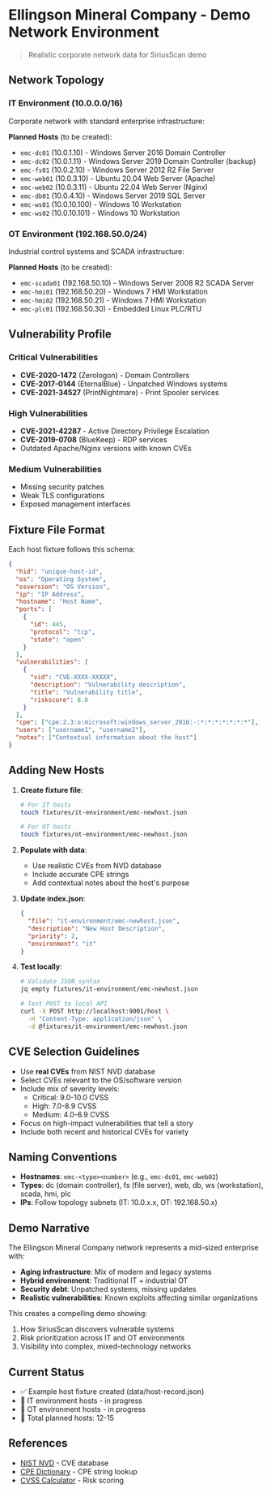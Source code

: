 # Ellingson Mineral Company - Demo Network Environment

> Realistic corporate network data for SiriusScan demo

## Network Topology

### IT Environment (10.0.0.0/16)

Corporate network with standard enterprise infrastructure:

**Planned Hosts** (to be created):

- `emc-dc01` (10.0.1.10) - Windows Server 2016 Domain Controller
- `emc-dc02` (10.0.1.11) - Windows Server 2019 Domain Controller (backup)
- `emc-fs01` (10.0.2.10) - Windows Server 2012 R2 File Server
- `emc-web01` (10.0.3.10) - Ubuntu 20.04 Web Server (Apache)
- `emc-web02` (10.0.3.11) - Ubuntu 22.04 Web Server (Nginx)
- `emc-db01` (10.0.4.10) - Windows Server 2019 SQL Server
- `emc-ws01` (10.0.10.100) - Windows 10 Workstation
- `emc-ws02` (10.0.10.101) - Windows 10 Workstation

### OT Environment (192.168.50.0/24)

Industrial control systems and SCADA infrastructure:

**Planned Hosts** (to be created):

- `emc-scada01` (192.168.50.10) - Windows Server 2008 R2 SCADA Server
- `emc-hmi01` (192.168.50.20) - Windows 7 HMI Workstation
- `emc-hmi02` (192.168.50.21) - Windows 7 HMI Workstation
- `emc-plc01` (192.168.50.30) - Embedded Linux PLC/RTU

## Vulnerability Profile

### Critical Vulnerabilities

- **CVE-2020-1472** (Zerologon) - Domain Controllers
- **CVE-2017-0144** (EternalBlue) - Unpatched Windows systems
- **CVE-2021-34527** (PrintNightmare) - Print Spooler services

### High Vulnerabilities

- **CVE-2021-42287** - Active Directory Privilege Escalation
- **CVE-2019-0708** (BlueKeep) - RDP services
- Outdated Apache/Nginx versions with known CVEs

### Medium Vulnerabilities

- Missing security patches
- Weak TLS configurations
- Exposed management interfaces

## Fixture File Format

Each host fixture follows this schema:

```json
{
  "hid": "unique-host-id",
  "os": "Operating System",
  "osversion": "OS Version",
  "ip": "IP Address",
  "hostname": "Host Name",
  "ports": [
    {
      "id": 445,
      "protocol": "tcp",
      "state": "open"
    }
  ],
  "vulnerabilities": [
    {
      "vid": "CVE-XXXX-XXXXX",
      "description": "Vulnerability description",
      "title": "Vulnerability title",
      "riskscore": 8.8
    }
  ],
  "cpe": ["cpe:2.3:o:microsoft:windows_server_2016:-:*:*:*:*:*:*:*"],
  "users": ["username1", "username2"],
  "notes": ["Contextual information about the host"]
}
```

## Adding New Hosts

1. **Create fixture file**:

   ```bash
   # For IT hosts
   touch fixtures/it-environment/emc-newhost.json

   # For OT hosts
   touch fixtures/ot-environment/emc-newhost.json
   ```

2. **Populate with data**:

   - Use realistic CVEs from NVD database
   - Include accurate CPE strings
   - Add contextual notes about the host's purpose

3. **Update index.json**:

   ```json
   {
     "file": "it-environment/emc-newhost.json",
     "description": "New Host Description",
     "priority": 2,
     "environment": "it"
   }
   ```

4. **Test locally**:

   ```bash
   # Validate JSON syntax
   jq empty fixtures/it-environment/emc-newhost.json

   # Test POST to local API
   curl -X POST http://localhost:9001/host \
     -H "Content-Type: application/json" \
     -d @fixtures/it-environment/emc-newhost.json
   ```

## CVE Selection Guidelines

- Use **real CVEs** from NIST NVD database
- Select CVEs relevant to the OS/software version
- Include mix of severity levels:
  - Critical: 9.0-10.0 CVSS
  - High: 7.0-8.9 CVSS
  - Medium: 4.0-6.9 CVSS
- Focus on high-impact vulnerabilities that tell a story
- Include both recent and historical CVEs for variety

## Naming Conventions

- **Hostnames**: `emc-<type><number>` (e.g., `emc-dc01`, `emc-web02`)
- **Types**: dc (domain controller), fs (file server), web, db, ws (workstation), scada, hmi, plc
- **IPs**: Follow topology subnets (IT: 10.0.x.x, OT: 192.168.50.x)

## Demo Narrative

The Ellingson Mineral Company network represents a mid-sized enterprise with:

- **Aging infrastructure**: Mix of modern and legacy systems
- **Hybrid environment**: Traditional IT + industrial OT
- **Security debt**: Unpatched systems, missing updates
- **Realistic vulnerabilities**: Known exploits affecting similar organizations

This creates a compelling demo showing:

1. How SiriusScan discovers vulnerable systems
2. Risk prioritization across IT and OT environments
3. Visibility into complex, mixed-technology networks

## Current Status

- ✅ Example host fixture created (data/host-record.json)
- 🚧 IT environment hosts - in progress
- 🚧 OT environment hosts - in progress
- 📝 Total planned hosts: 12-15

## References

- [NIST NVD](https://nvd.nist.gov/) - CVE database
- [CPE Dictionary](https://nvd.nist.gov/products/cpe) - CPE string lookup
- [CVSS Calculator](https://www.first.org/cvss/calculator/3.1) - Risk scoring
